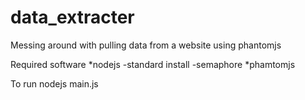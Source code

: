 # data_extracter
Messing around with pulling data from a website using phantomjs

Required software
*nodejs
 -standard install
 -semaphore
*phamtomjs

To run
nodejs main.js